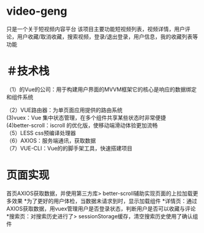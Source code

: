 # video-geng
只是一个关于短视频内容平台
该项目主要功能短视频列表，视频详情，用户评论，用户收藏/取消收藏，搜索视频，登录/退出登录，用户信息，我的收藏列表等功能

＃技术栈
====
（1）的Vue的公司：用于构建用户界面的MVVM框架它的核心是响应的数据绑定和组件系统<br>

（2）VUE路由器：为单页面应用提供的路由系统<br>
 (3)vuex：Vue 集中状态管理，在多个组件共享某些状态时非常便捷<br>
 (4)better-scroll：iscroll 的优化版，使移动端滑动体验更加流畅<br>
（5）LESS css预编译处理器<br>
（6）AXIOS：服务端通讯，获取数据<br>
（7）VUE-CLI：Vue的的脚手架工具，快速搭建项目<BR>

页面实现
====
首页AXIOS获取数据，并使用第三方库> better-scroll辅助实现页面的上拉加载更多效果
*为了更好的用户体检，当数据未请求到时，显示加载组件
*详情页：通过AXIOS获取数据，用vuex管理用户是否登录状态，判断用户是否可以收藏与评论
*搜索页：对搜索历史进行了> sessionStorage缓存，清空搜索历史使用了确认组件

